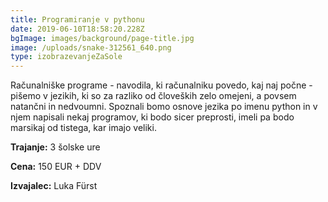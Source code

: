 ```yaml
---
title: Programiranje v pythonu
date: 2019-06-10T18:58:20.228Z
bgImage: images/background/page-title.jpg
image: /uploads/snake-312561_640.png
type: izobrazevanjeZaSole
---
```

Računalniške programe - navodila, ki računalniku povedo, kaj naj počne - pišemo v jezikih, ki so za razliko od človeških zelo omejeni, a povsem natančni in nedvoumni. Spoznali bomo osnove jezika po imenu python in v njem napisali nekaj programov, ki bodo sicer preprosti, imeli pa bodo marsikaj od tistega, kar imajo veliki.

**Trajanje:** 3 šolske ure

**Cena:** 150 EUR + DDV

**Izvajalec:** Luka Fürst
